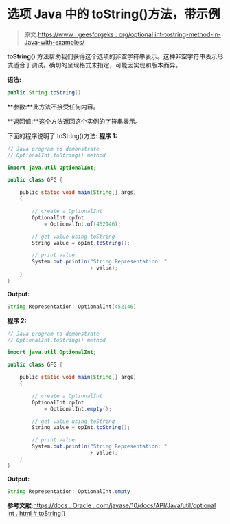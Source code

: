 # 选项 Java 中的 toString()方法，带示例

> 原文:[https://www . geesforgeks . org/optional int-tostring-method-in-Java-with-examples/](https://www.geeksforgeeks.org/optionalint-tostring-method-in-java-with-examples/)

**toString()** 方法帮助我们获得这个选项的非空字符串表示。这种非空字符串表示形式适合于调试。确切的呈现格式未指定，可能因实现和版本而异。

**语法:**

```java
public String toString()

```

**参数:**此方法不接受任何内容。

**返回值:**这个方法返回这个实例的字符串表示。

下面的程序说明了 toString()方法:
**程序 1:**

```java
// Java program to demonstrate
// OptionalInt.toString() method

import java.util.OptionalInt;

public class GFG {

    public static void main(String[] args)
    {

        // create a OptionalInt
        OptionalInt opInt
            = OptionalInt.of(452146);

        // get value using toString
        String value = opInt.toString();

        // print value
        System.out.println("String Representation: "
                           + value);
    }
}
```

**Output:**

```java
String Representation: OptionalInt[452146]

```

**程序 2:**

```java
// Java program to demonstrate
// OptionalInt.toString() method

import java.util.OptionalInt;

public class GFG {

    public static void main(String[] args)
    {

        // create a OptionalInt
        OptionalInt opInt
            = OptionalInt.empty();

        // get value using toString
        String value = opInt.toString();

        // print value
        System.out.println("String Representation: "
                           + value);
    }
}
```

**Output:**

```java
String Representation: OptionalInt.empty

```

**参考文献:**[https://docs . Oracle . com/javase/10/docs/API/Java/util/optional int . html # toString()](https://docs.oracle.com/javase/10/docs/api/java/util/OptionalInt.html#toString())